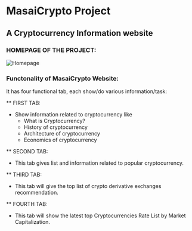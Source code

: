 # MasaiCrypto Project
## A Cryptocurrency Information website

### HOMEPAGE OF THE PROJECT:

![Homepage](https://github.com/vinaytest75/masai-project-3/blob/master/Cryptocurrency/Resources/homepage.jpg)

### Functonality of MasaiCrypto Website:
It has four functional tab, each show/do various information/task:

** FIRST TAB:
 
* Show information related to cryptocurrency like
  * What is Cryptocurrency?
  * History of cryptocurrency
  * Architecture of cryptocurrency
  * Economics of cryptocurrency
  
 ** SECOND TAB:
 
 * This tab gives list and information related to popular cryptocurrency.
 
** THIRD TAB:

* This tab will give the top list of crypto derivative exchanges recommendation.

** FOURTH TAB:

* This tab will show the latest top Cryptocurrencies Rate List by Market Capitalization.
